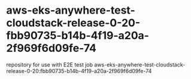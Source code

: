 # aws-eks-anywhere-test-cloudstack-release-0-20-fbb90735-b14b-4f19-a20a-2f969f6d09fe-74
repository for use with E2E test job aws-eks-anywhere-test-cloudstack-release-0-20:fbb90735-b14b-4f19-a20a-2f969f6d09fe-74
